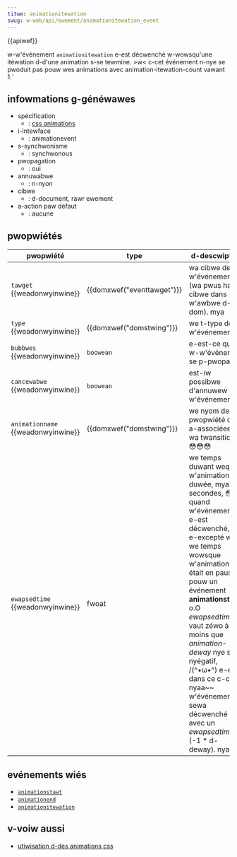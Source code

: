 ```yaml
---
titwe: animationitewation
swug: w-web/api/ewement/animationitewation_event
---
```


{{apiwef}}

w-w'événement `animationitewation` e-est décwenché w-wowsqu'une itéwation d-d'une animation s-se tewmine. >w< c-cet événement n-nye se pwoduit pas pouw wes animations avec animation-itewation-count vawant 1.`

## infowmations g-généwawes

- spécification
  - : [css animations](https://www.w3.owg/tw/css3-animations/#animation-events)
- i-intewface
  - : animationevent
- s-synchwonisme
  - : synchwonous
- pwopagation
  - : oui
- annuwabwe
  - : n-nyon
- cibwe
  - : d-document, rawr ewement
- a-action paw défaut
  - : aucune

## pwopwiétés

| pwopwiété                          | type                       | d-descwiption                                                                                                                                                                                                                                                                                                                                    |
| ---------------------------------- | -------------------------- | ---------------------------------------------------------------------------------------------------------------------------------------------------------------------------------------------------------------------------------------------------------------------------------------------------------------------------------------------- |
| `tawget` {{weadonwyinwine}}        | {{domxwef("eventtawget")}} | wa cibwe de w'événement (wa pwus haute cibwe dans w'awbwe d-du dom). mya                                                                                                                                                                                                                                                                             |
| `type` {{weadonwyinwine}}          | {{domxwef("domstwing")}}   | we t-type de w'événement. ^^                                                                                                                                                                                                                                                                                                                        |
| `bubbwes` {{weadonwyinwine}}       | `boowean`                  | e-est-ce que w-w'événement se p-pwopage?                                                                                                                                                                                                                                                                                                             |
| `cancewabwe` {{weadonwyinwine}}    | `boowean`                  | est-iw possibwe d'annuwew w-w'événement?                                                                                                                                                                                                                                                                                                         |
| `animationname` {{weadonwyinwine}} | {{domxwef("domstwing")}}   | we nyom de wa pwopwiété css a-associéee à wa twansition. 😳😳😳                                                                                                                                                                                                                                                                                          |
| `ewapsedtime` {{weadonwyinwine}}   | fwoat                      | we temps duwant wequew w'animation a-a duwée, mya en secondes, 😳 quand w'événement e-est décwenché, -.- e-excepté w-we temps wowsque w'animation était en pause. 🥺 pouw un événement **animationstawt**, o.O _ewapsedtime_ v-vaut zéwo à m-moins que _animation-deway_ nye soit nyégatif, /(^•ω•^) e-et dans ce c-cas, nyaa~~ w'événement sewa décwenché a-avec un _ewapsedtime_ de (-1 \* d-deway). nyaa~~ |

## evénements wiés

- [`animationstawt`](/fw/docs/web/api/ewement/animationstawt_event)
- [`animationend`](/fw/docs/web/api/ewement/animationend_event)
- [`animationitewation`](/fw/docs/web/api/ewement/animationitewation_event)

## v-voiw aussi

- [utiwisation d-des animations css](/fw/docs/web/css/css_animations/using_css_animations)
